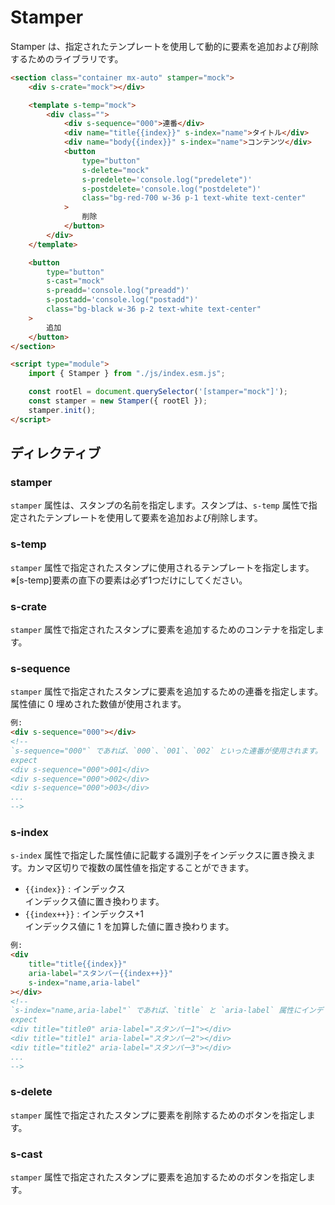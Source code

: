 # Stamper

Stamper は、指定されたテンプレートを使用して動的に要素を追加および削除するためのライブラリです。

```html
<section class="container mx-auto" stamper="mock">
    <div s-crate="mock"></div>

    <template s-temp="mock">
        <div class="">
            <div s-sequence="000">連番</div>
            <div name="title{{index}}" s-index="name">タイトル</div>
            <div name="body{{index}}" s-index="name">コンテンツ</div>
            <button
                type="button"
                s-delete="mock"
                s-predelete='console.log("predelete")'
                s-postdelete='console.log("postdelete")'
                class="bg-red-700 w-36 p-1 text-white text-center"
            >
                削除
            </button>
        </div>
    </template>

    <button
        type="button"
        s-cast="mock"
        s-preadd='console.log("preadd")'
        s-postadd='console.log("postadd")'
        class="bg-black w-36 p-2 text-white text-center"
    >
        追加
    </button>
</section>

<script type="module">
    import { Stamper } from "./js/index.esm.js";

    const rootEl = document.querySelector('[stamper="mock"]');
    const stamper = new Stamper({ rootEl });
    stamper.init();
</script>
```

## ディレクティブ

### stamper

`stamper` 属性は、スタンプの名前を指定します。スタンプは、`s-temp` 属性で指定されたテンプレートを使用して要素を追加および削除します。

### s-temp

`stamper` 属性で指定されたスタンプに使用されるテンプレートを指定します。  
※[s-temp]要素の直下の要素は必ず1つだけにしてください。

### s-crate

`stamper` 属性で指定されたスタンプに要素を追加するためのコンテナを指定します。

### s-sequence

`stamper` 属性で指定されたスタンプに要素を追加するための連番を指定します。属性値に 0 埋めされた数値が使用されます。

```html
例:
<div s-sequence="000"></div>
<!--
`s-sequence="000"` であれば、`000`、`001`、`002` といった連番が使用されます。
expect
<div s-sequence="000">001</div>
<div s-sequence="000">002</div>
<div s-sequence="000">003</div>
...
-->
```

### s-index

`s-index` 属性で指定した属性値に記載する識別子をインデックスに置き換えます。カンマ区切りで複数の属性値を指定することができます。

- `{{index}}` : インデックス  
    インデックス値に置き換わります。
- `{{index++}}` : インデックス+1  
    インデックス値に 1 を加算した値に置き換わります。

```html
例:
<div
    title="title{{index}}"
    aria-label="スタンパー{{index++}}"
    s-index="name,aria-label"
></div>
<!--
`s-index="name,aria-label"` であれば、`title` と `aria-label` 属性にインデックスが追加されます。
expect
<div title="title0" aria-label="スタンパー1"></div>
<div title="title1" aria-label="スタンパー2"></div>
<div title="title2" aria-label="スタンパー3"></div>
...
-->
```

### s-delete

`stamper` 属性で指定されたスタンプに要素を削除するためのボタンを指定します。

### s-cast

`stamper` 属性で指定されたスタンプに要素を追加するためのボタンを指定します。
